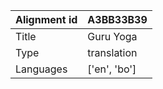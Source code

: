 |Alignment id | A3BB33B39
| --- | --- 
|Title | Guru Yoga 
|Type | translation
|Languages | ['en', 'bo']